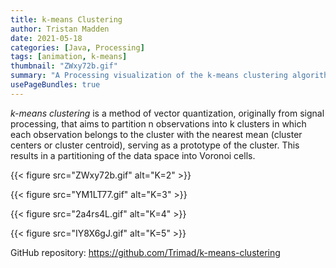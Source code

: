 ```yaml
---
title: k-means Clustering
author: Tristan Madden
date: 2021-05-18
categories: [Java, Processing]
tags: [animation, k-means]
thumbnail: "ZWxy72b.gif"
summary: "A Processing visualization of the k-means clustering algorithm, demonstrating iterative centroid-based data partitioning and Voronoi cell formation for different values of k."
usePageBundles: true
---
```


_k-means clustering_ is a method of vector quantization, originally from signal processing, that aims to partition n observations into k clusters in which each observation belongs to the cluster with the nearest mean (cluster centers or cluster centroid), serving as a prototype of the cluster. This results in a partitioning of the data space into Voronoi cells.

{{< figure src="ZWxy72b.gif" alt="K=2" >}}

{{< figure src="YM1LT77.gif" alt="K=3" >}}

{{< figure src="2a4rs4L.gif" alt="K=4" >}}

{{< figure src="IY8X6gJ.gif" alt="K=5" >}}

GitHub repository: https://github.com/Trimad/k-means-clustering